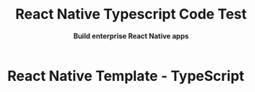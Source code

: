 <div align="center">
  <br>
  <h1>React Native Typescript Code Test</h1>
  <strong>Build enterprise React Native apps</strong>
</div>
<br />

# React Native Template - TypeScript


